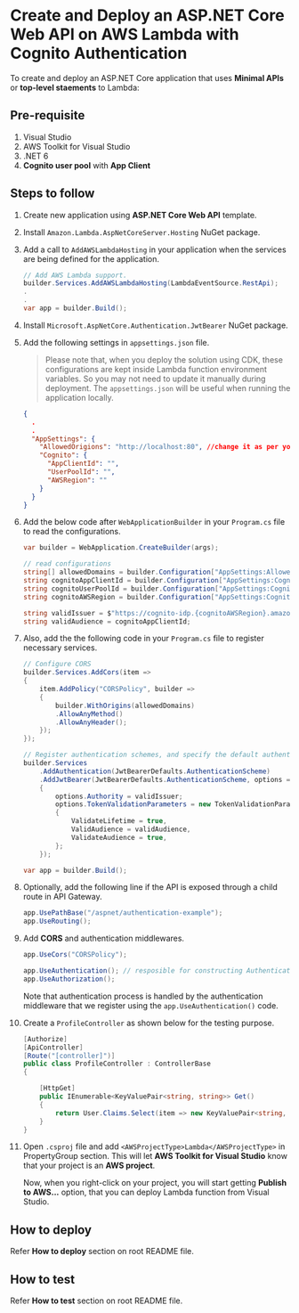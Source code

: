 # Create and Deploy an ASP.NET Core Web API on AWS Lambda with Cognito Authentication
To create and deploy an ASP.NET Core application that uses **Minimal APIs** or **top-level staements** to Lambda:

## Pre-requisite
1. Visual Studio
2. AWS Toolkit for Visual Studio
3. .NET 6
4. **Cognito user pool** with **App Client**

## Steps to follow
1. Create new application using **ASP.NET Core Web API** template.
2. Install `Amazon.Lambda.AspNetCoreServer.Hosting` NuGet package.
3. Add a call to `AddAWSLambdaHosting` in your application when the services are being defined for the application.
	```cs
	// Add AWS Lambda support.
	builder.Services.AddAWSLambdaHosting(LambdaEventSource.RestApi);
	.
	.
	var app = builder.Build();
	```
4. Install `Microsoft.AspNetCore.Authentication.JwtBearer` NuGet package.
5. Add the following settings in `appsettings.json` file.
	> Please note that, when you deploy the solution using CDK, these configurations are kept inside Lambda function environment variables. So you may not need to update it manually during deployment. The `appsettings.json` will be useful when running the application locally.
	```json
	{
	  .
	  .
	  "AppSettings": {
		"AllowedOrigions": "http://localhost:80", //change it as per your requirement, this should have a comma values
		"Cognito": {
		  "AppClientId": "",
		  "UserPoolId": "",
		  "AWSRegion": ""
		}
	  }
	}
	```
6. Add the below code after `WebApplicationBuilder` in your `Program.cs` file to read the configurations.
	```cs
	var builder = WebApplication.CreateBuilder(args);

	// read configurations
	string[] allowedDomains = builder.Configuration["AppSettings:AllowedOrigions"].Split(",");
	string cognitoAppClientId = builder.Configuration["AppSettings:Cognito:AppClientId"].ToString();
	string cognitoUserPoolId = builder.Configuration["AppSettings:Cognito:UserPoolId"].ToString();
	string cognitoAWSRegion = builder.Configuration["AppSettings:Cognito:AWSRegion"].ToString();

	string validIssuer = $"https://cognito-idp.{cognitoAWSRegion}.amazonaws.com/{cognitoUserPoolId}";
	string validAudience = cognitoAppClientId;
	```
7. Also, add the the following code in your `Program.cs` file to register necessary services.
	```cs
	// Configure CORS
	builder.Services.AddCors(item =>
	{
		item.AddPolicy("CORSPolicy", builder =>
		{
			builder.WithOrigins(allowedDomains)
			.AllowAnyMethod()
			.AllowAnyHeader();
		});
	});

	// Register authentication schemes, and specify the default authentication scheme
	builder.Services
		.AddAuthentication(JwtBearerDefaults.AuthenticationScheme)
		.AddJwtBearer(JwtBearerDefaults.AuthenticationScheme, options =>
		{
			options.Authority = validIssuer;
			options.TokenValidationParameters = new TokenValidationParameters
			{
				ValidateLifetime = true,
				ValidAudience = validAudience,
				ValidateAudience = true,
			};
		});

	var app = builder.Build();
	```
8. Optionally, add the following line if the API is exposed through a child route in API Gateway.
    ```cs
    app.UsePathBase("/aspnet/authentication-example");
    app.UseRouting();
    ```

9. Add **CORS** and authentication middlewares. 
    ```cs
    app.UseCors("CORSPolicy");

    app.UseAuthentication(); // resposible for constructing AuthenticationTicket objects representing the user's identity
    app.UseAuthorization();
    ```
    Note that authentication process is handled by the authentication middleware that we register using the `app.UseAuthentication()` code.
10. Create a `ProfileController` as shown below for the testing purpose.
    ```cs
    [Authorize]
    [ApiController]
    [Route("[controller]")]
    public class ProfileController : ControllerBase
    {

        [HttpGet]
        public IEnumerable<KeyValuePair<string, string>> Get()
        {
            return User.Claims.Select(item => new KeyValuePair<string, string>(item.Type, item.Value)).ToList();
        }
    }  
    ```

11.  Open `.csproj` file and add `<AWSProjectType>Lambda</AWSProjectType>` in PropertyGroup section. This will let **AWS Toolkit for Visual Studio** know that your project is an **AWS project**. 
  
     Now, when you right-click on your project, you will start getting **Publish to AWS...** option, that you can deploy Lambda function from Visual Studio.


## How to deploy
Refer **How to deploy** section on root README file.

## How to test
Refer **How to test** section on root README file.
